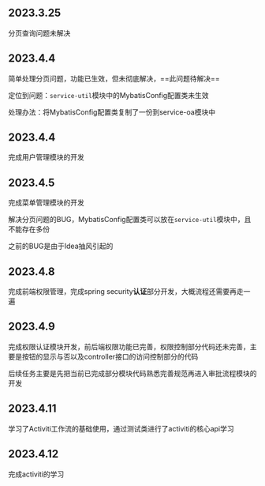 ## 2023.3.25

分页查询问题未解决

## 2023.4.4

简单处理分页问题，功能已生效，但未彻底解决，==此问题待解决==

定位到问题：`service-util`模块中的MybatisConfig配置类未生效

处理办法：将MybatisConfig配置类复制了一份到service-oa模块中

## 2023.4.4

完成用户管理模块的开发

## 2023.4.5

完成菜单管理模块的开发

解决分页问题的BUG，MybatisConfig配置类可以放在`service-util`模块中，且不能存在多份

之前的BUG是由于Idea抽风引起的

## 2023.4.8

完成前端权限管理，完成spring security**认证**部分开发，大概流程还需要再走一遍

## 2023.4.9

完成权限认证模块开发，前后端权限功能已完善，权限控制部分代码还未完善，主要是按钮的显示与否以及controller接口的访问控制部分的代码

后续任务主要是先把当前已完成部分模块代码熟悉完善规范再进入审批流程模块的开发

## 2023.4.11

学习了Activiti工作流的基础使用，通过测试类进行了activiti的核心api学习

## 2023.4.12

完成activiti的学习